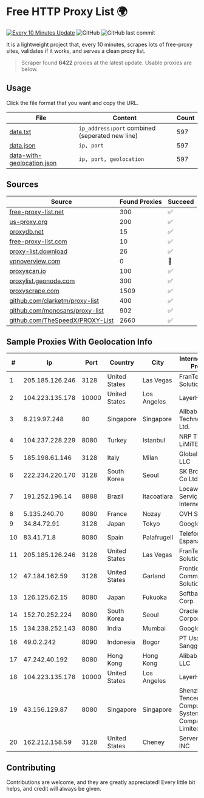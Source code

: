 
# Free HTTP Proxy List 🌍

[![Every 10 Minutes Update](https://github.com/mertguvencli/http-proxy-list/actions/workflows/main.yml/badge.svg?branch=main)](https://github.com/mertguvencli/http-proxy-list/actions/workflows/main.yml)
![GitHub](https://img.shields.io/github/license/mertguvencli/http-proxy-list)
![GitHub last commit](https://img.shields.io/github/last-commit/mertguvencli/http-proxy-list)

It is a lightweight project that, every 10 minutes, scrapes lots of free-proxy sites, validates if it works, and serves a clean proxy list.


> Scraper found **6422** proxies at the latest update. Usable proxies are below.

## Usage

Click the file format that you want and copy the URL.


|File|Content|Count|
|----|-------|-----|
|[data.txt](https://raw.githubusercontent.com/mertguvencli/http-proxy-list/main/proxy-list/data.txt)|`ip_address:port` combined (seperated new line)|597|
|[data.json](https://raw.githubusercontent.com/mertguvencli/http-proxy-list/main/proxy-list/data.json)|`ip, port`|597|
|[data-with-geolocation.json](https://raw.githubusercontent.com/mertguvencli/http-proxy-list/main/proxy-list/data-with-geolocation.json)|`ip, port, geolocation`|597|

## Sources

|Source|Found Proxies|Succeed|
|------|-------------|-------|
|[free-proxy-list.net](https://free-proxy-list.net)|300|✅|
|[us-proxy.org](https://www.us-proxy.org)|200|✅|
|[proxydb.net](http://proxydb.net)|15|✅|
|[free-proxy-list.com](https://free-proxy-list.com/?page=&port=&type%5B%5D=http&type%5B%5D=https&up_time=0&search=Search)|10|✅|
|[proxy-list.download](https://www.proxy-list.download/HTTP)|26|✅|
|[vpnoverview.com](https://vpnoverview.com/privacy/anonymous-browsing/free-proxy-servers)|0|🚫|
|[proxyscan.io](https://www.proxyscan.io)|100|✅|
|[proxylist.geonode.com](https://proxylist.geonode.com/api/proxy-list?limit=300&page=1&sort_by=lastChecked&sort_type=desc&protocols=http,https)|300|✅|
|[proxyscrape.com](https://api.proxyscrape.com/v2/?request=displayproxies&protocol=http&timeout=10000&country=all&ssl=all&anonymity=all)|1509|✅|
|[github.com/clarketm/proxy-list](https://raw.githubusercontent.com/clarketm/proxy-list/master/proxy-list-raw.txt)|400|✅|
|[github.com/monosans/proxy-list](https://raw.githubusercontent.com/monosans/proxy-list/main/proxies/http.txt)|902|✅|
|[github.com/TheSpeedX/PROXY-List](https://raw.githubusercontent.com/TheSpeedX/PROXY-List/master/http.txt)|2660|✅|


## Sample Proxies With Geolocation Info

|#|Ip|Port|Country|City|Internet Service Provider|
|-|--|----|-------|----|-------------------------|
|1|205.185.126.246|3128|United States|Las Vegas|FranTech Solutions|
|2|104.223.135.178|10000|United States|Los Angeles|LayerHost|
|3|8.219.97.248|80|Singapore|Singapore|Alibaba (US) Technology Co., Ltd.|
|4|104.237.228.229|8080|Turkey|Istanbul|NRP TEKNOLOJi LiMiTED SiRKETi|
|5|185.198.61.146|3128|Italy|Milan|Global Router LLC|
|6|222.234.220.170|3128|South Korea|Seoul|SK Broadband Co Ltd|
|7|191.252.196.14|8888|Brazil|Itacoatiara|Locaweb Serviços de Internet S/A|
|8|5.135.240.70|8080|France|Nozay|OVH SAS|
|9|34.84.72.91|3128|Japan|Tokyo|Google LLC|
|10|83.41.71.8|8080|Spain|Palafrugell|Telefonica de Espana SAU|
|11|205.185.126.246|3128|United States|Las Vegas|FranTech Solutions|
|12|47.184.162.59|3128|United States|Garland|Frontier Communications Solutions|
|13|126.125.62.15|8080|Japan|Fukuoka|Softbank BB Corp.|
|14|152.70.252.224|8080|South Korea|Seoul|Oracle Corporation|
|15|134.238.252.143|8080|India|Mumbai|Google LLC|
|16|49.0.2.242|8090|Indonesia|Bogor|PT Usaha Adi Sanggoro|
|17|47.242.40.192|8080|Hong Kong|Hong Kong|Alibaba.com LLC|
|18|104.223.135.178|10000|United States|Los Angeles|LayerHost|
|19|43.156.129.87|8080|Singapore|Singapore|Shenzhen Tencent Computer Systems Company Limited|
|20|162.212.158.59|3128|United States|Cheney|ServerCheap INC|



## Contributing

Contributions are welcome, and they are greatly appreciated! Every
little bit helps, and credit will always be given.

